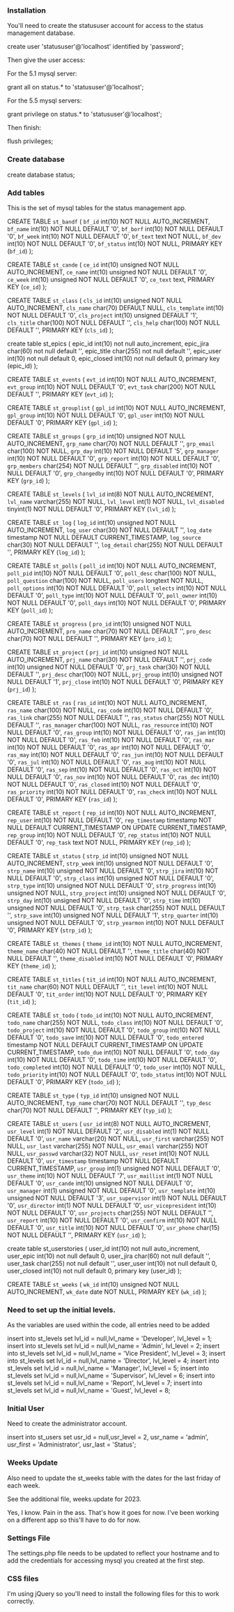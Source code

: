 ### Installation

You'll need to create the statususer account for access to the status management database.

create user 'statususer'@'localhost' identified by 'password';

Then give the user access:

For the 5.1 mysql server:

grant all on status.* to 'statususer'@'localhost';

For the 5.5 mysql servers:

grant privilege on status.* to 'statususer'@'localhost';

Then finish:

flush privileges;

### Create database

create database status;

### Add tables

This is the set of mysql tables for the status management app.

CREATE TABLE `st_bandf` (
  `bf_id` int(10) NOT NULL AUTO_INCREMENT,
  `bf_name` int(10) NOT NULL DEFAULT '0',
  `bf_borf` int(10) NOT NULL DEFAULT '0',
  `bf_week` int(10) NOT NULL DEFAULT '0',
  `bf_text` text NOT NULL,
  `bf_dev` int(10) NOT NULL DEFAULT '0',
  `bf_status` int(10) NOT NULL,
  PRIMARY KEY (`bf_id`)
); 

CREATE TABLE `st_cande` (
  `ce_id` int(10) unsigned NOT NULL AUTO_INCREMENT,
  `ce_name` int(10) unsigned NOT NULL DEFAULT '0',
  `ce_week` int(10) unsigned NOT NULL DEFAULT '0',
  `ce_text` text,
  PRIMARY KEY (`ce_id`)
); 

CREATE TABLE `st_class` (
  `cls_id` int(10) unsigned NOT NULL AUTO_INCREMENT,
  `cls_name` char(70) DEFAULT NULL,
  `cls_template` int(10) NOT NULL DEFAULT '0',
  `cls_project` int(10) unsigned DEFAULT '1',
  `cls_title` char(100) NOT NULL DEFAULT '',
  `cls_help` char(100) NOT NULL DEFAULT '',
  PRIMARY KEY (`cls_id`)
); 

create table st_epics (
  epic_id int(10) not null auto_increment,
  epic_jira char(60) not null default '',
  epic_title char(255) not null default '',
  epic_user int(10) not null default 0,
  epic_closed int(10) not null default 0,
  primary key (epic_id)
);

CREATE TABLE `st_events` (
  `evt_id` int(10) NOT NULL AUTO_INCREMENT,
  `evt_group` int(10) NOT NULL DEFAULT '0',
  `evt_task` char(200) NOT NULL DEFAULT '',
  PRIMARY KEY (`evt_id`)
); 

CREATE TABLE `st_grouplist` (
  `gpl_id` int(10) NOT NULL AUTO_INCREMENT,
  `gpl_group` int(10) NOT NULL DEFAULT '0',
  `gpl_user` int(10) NOT NULL DEFAULT '0',
  PRIMARY KEY (`gpl_id`)
); 

CREATE TABLE `st_groups` (
  `grp_id` int(10) unsigned NOT NULL AUTO_INCREMENT,
  `grp_name` char(70) NOT NULL DEFAULT '',
  `grp_email` char(100) NOT NULL,
  `grp_day` int(10) NOT NULL DEFAULT '5',
  `grp_manager` int(10) NOT NULL DEFAULT '0',
  `grp_report` int(10) NOT NULL DEFAULT '0',
  `grp_members` char(254) NOT NULL DEFAULT '',
  `grp_disabled` int(10) NOT NULL DEFAULT '0',
  `grp_changedby` int(10) NOT NULL DEFAULT '0',
  PRIMARY KEY (`grp_id`)
); 

CREATE TABLE `st_levels` (
  `lvl_id` int(8) NOT NULL AUTO_INCREMENT,
  `lvl_name` varchar(255) NOT NULL,
  `lvl_level` int(1) NOT NULL,
  `lvl_disabled` tinyint(1) NOT NULL DEFAULT '0',
  PRIMARY KEY (`lvl_id`)
); 

CREATE TABLE `st_log` (
  `log_id` int(10) unsigned NOT NULL AUTO_INCREMENT,
  `log_user` char(30) NOT NULL DEFAULT '',
  `log_date` timestamp NOT NULL DEFAULT CURRENT_TIMESTAMP,
  `log_source` char(30) NOT NULL DEFAULT '',
  `log_detail` char(255) NOT NULL DEFAULT '',
  PRIMARY KEY (`log_id`)
); 

CREATE TABLE `st_polls` (
  `poll_id` int(10) NOT NULL AUTO_INCREMENT,
  `poll_pid` int(10) NOT NULL DEFAULT '0',
  `poll_desc` char(100) NOT NULL,
  `poll_question` char(100) NOT NULL,
  `poll_users` longtext NOT NULL,
  `poll_options` int(10) NOT NULL DEFAULT '0',
  `poll_selects` int(10) NOT NULL DEFAULT '0',
  `poll_type` int(10) NOT NULL DEFAULT '0',
  `poll_owner` int(10) NOT NULL DEFAULT '0',
  `poll_days` int(10) NOT NULL DEFAULT '0',
  PRIMARY KEY (`poll_id`)
); 

CREATE TABLE `st_progress` (
  `pro_id` int(10) unsigned NOT NULL AUTO_INCREMENT,
  `pro_name` char(70) NOT NULL DEFAULT '',
  `pro_desc` char(70) NOT NULL DEFAULT '',
  PRIMARY KEY (`pro_id`)
); 

CREATE TABLE `st_project` (
  `prj_id` int(10) unsigned NOT NULL AUTO_INCREMENT,
  `prj_name` char(30) NOT NULL DEFAULT '',
  `prj_code` int(10) unsigned NOT NULL DEFAULT '0',
  `prj_task` char(30) NOT NULL DEFAULT '',
  `prj_desc` char(100) NOT NULL,
  `prj_group` int(10) unsigned NOT NULL DEFAULT '1',
  `prj_close` int(10) NOT NULL DEFAULT '0',
  PRIMARY KEY (`prj_id`)
); 

CREATE TABLE `st_ras` (
  `ras_id` int(10) NOT NULL AUTO_INCREMENT,
  `ras_name` char(100) NOT NULL,
  `ras_code` int(10) NOT NULL DEFAULT '0',
  `ras_link` char(255) NOT NULL DEFAULT '',
  `ras_status` char(255) NOT NULL DEFAULT '',
  `ras_manager` char(100) NOT NULL,
  `ras_resource` int(10) NOT NULL DEFAULT '0',
  `ras_group` int(10) NOT NULL DEFAULT '0',
  `ras_jan` int(10) NOT NULL DEFAULT '0',
  `ras_feb` int(10) NOT NULL DEFAULT '0',
  `ras_mar` int(10) NOT NULL DEFAULT '0',
  `ras_apr` int(10) NOT NULL DEFAULT '0',
  `ras_may` int(10) NOT NULL DEFAULT '0',
  `ras_jun` int(10) NOT NULL DEFAULT '0',
  `ras_jul` int(10) NOT NULL DEFAULT '0',
  `ras_aug` int(10) NOT NULL DEFAULT '0',
  `ras_sep` int(10) NOT NULL DEFAULT '0',
  `ras_oct` int(10) NOT NULL DEFAULT '0',
  `ras_nov` int(10) NOT NULL DEFAULT '0',
  `ras_dec` int(10) NOT NULL DEFAULT '0',
  `ras_closed` int(10) NOT NULL DEFAULT '0',
  `ras_priority` int(10) NOT NULL DEFAULT '0',
  `ras_check` int(10) NOT NULL DEFAULT '0',
  PRIMARY KEY (`ras_id`)
); 

CREATE TABLE `st_report` (
  `rep_id` int(10) NOT NULL AUTO_INCREMENT,
  `rep_user` int(10) NOT NULL DEFAULT '0',
  `rep_timestamp` timestamp NOT NULL DEFAULT CURRENT_TIMESTAMP ON UPDATE CURRENT_TIMESTAMP,
  `rep_group` int(10) NOT NULL DEFAULT '0',
  `rep_status` int(10) NOT NULL DEFAULT '0',
  `rep_task` text NOT NULL,
  PRIMARY KEY (`rep_id`)
); 

CREATE TABLE `st_status` (
  `strp_id` int(10) unsigned NOT NULL AUTO_INCREMENT,
  `strp_week` int(10) unsigned NOT NULL DEFAULT '0',
  `strp_name` int(10) unsigned NOT NULL DEFAULT '0',
  `strp_jira` int(10) NOT NULL DEFAULT '0',
  `strp_class` int(10) unsigned NOT NULL DEFAULT '0',
  `strp_type` int(10) unsigned NOT NULL DEFAULT '0',
  `strp_progress` int(10) unsigned NOT NULL,
  `strp_project` int(10) unsigned NOT NULL DEFAULT '0',
  `strp_day` int(10) unsigned NOT NULL DEFAULT '0',
  `strp_time` int(10) unsigned NOT NULL DEFAULT '0',
  `strp_task` char(255) NOT NULL DEFAULT '',
  `strp_save` int(10) unsigned NOT NULL DEFAULT '1',
  `strp_quarter` int(10) unsigned NOT NULL DEFAULT '0',
  `strp_yearmon` int(10) NOT NULL DEFAULT '0',
  PRIMARY KEY (`strp_id`)
); 

CREATE TABLE `st_themes` (
  `theme_id` int(10) NOT NULL AUTO_INCREMENT,
  `theme_name` char(40) NOT NULL DEFAULT '',
  `theme_title` char(40) NOT NULL DEFAULT '',
  `theme_disabled` int(10) NOT NULL DEFAULT '0',
  PRIMARY KEY (`theme_id`)
); 

CREATE TABLE `st_titles` (
  `tit_id` int(10) NOT NULL AUTO_INCREMENT,
  `tit_name` char(60) NOT NULL DEFAULT '',
  `tit_level` int(10) NOT NULL DEFAULT '0',
  `tit_order` int(10) NOT NULL DEFAULT '0',
  PRIMARY KEY (`tit_id`)
); 

CREATE TABLE `st_todo` (
  `todo_id` int(10) NOT NULL AUTO_INCREMENT,
  `todo_name` char(255) NOT NULL,
  `todo_class` int(10) NOT NULL DEFAULT '0',
  `todo_project` int(10) NOT NULL DEFAULT '0',
  `todo_group` int(10) NOT NULL DEFAULT '0',
  `todo_save` int(10) NOT NULL DEFAULT '0',
  `todo_entered` timestamp NOT NULL DEFAULT CURRENT_TIMESTAMP ON UPDATE CURRENT_TIMESTAMP,
  `todo_due` int(10) NOT NULL DEFAULT '0',
  `todo_day` int(10) NOT NULL DEFAULT '0',
  `todo_time` int(10) NOT NULL DEFAULT '0',
  `todo_completed` int(10) NOT NULL DEFAULT '0',
  `todo_user` int(10) NOT NULL,
  `todo_priority` int(10) NOT NULL DEFAULT '0',
  `todo_status` int(10) NOT NULL DEFAULT '0',
  PRIMARY KEY (`todo_id`)
); 

CREATE TABLE `st_type` (
  `typ_id` int(10) unsigned NOT NULL AUTO_INCREMENT,
  `typ_name` char(70) NOT NULL DEFAULT '',
  `typ_desc` char(70) NOT NULL DEFAULT '',
  PRIMARY KEY (`typ_id`)
); 

CREATE TABLE `st_users` (
  `usr_id` int(8) NOT NULL AUTO_INCREMENT,
  `usr_level` int(1) NOT NULL DEFAULT '2',
  `usr_disabled` int(1) NOT NULL DEFAULT '0',
  `usr_name` varchar(20) NOT NULL,
  `usr_first` varchar(255) NOT NULL,
  `usr_last` varchar(255) NOT NULL,
  `usr_email` varchar(255) NOT NULL,
  `usr_passwd` varchar(32) NOT NULL,
  `usr_reset` int(10) NOT NULL DEFAULT '0',
  `usr_timestamp` timestamp NOT NULL DEFAULT CURRENT_TIMESTAMP,
  `usr_group` int(1) unsigned NOT NULL DEFAULT '0',
  `usr_theme` int(10) NOT NULL DEFAULT '7',
  `usr_maillist` int(1) NOT NULL DEFAULT '0',
  `usr_cande` int(10) unsigned NOT NULL DEFAULT '0',
  `usr_manager` int(1) unsigned NOT NULL DEFAULT '0',
  `usr_template` int(10) unsigned NOT NULL DEFAULT '3',
  `usr_supervisor` int(1) NOT NULL DEFAULT '0',
  `usr_director` int(1) NOT NULL DEFAULT '0',
  `usr_vicepresident` int(10) NOT NULL DEFAULT '0',
  `usr_projects` char(255) NOT NULL DEFAULT '',
  `usr_report` int(10) NOT NULL DEFAULT '0',
  `usr_confirm` int(10) NOT NULL DEFAULT '0',
  `usr_title` int(10) NOT NULL DEFAULT '0',
  `usr_phone` char(15) NOT NULL DEFAULT '',
  PRIMARY KEY (`usr_id`)
); 

create table st_userstories (
  user_id int(10) not null auto_increment,
  user_epic int(10) not null default 0,
  user_jira char(60) not null default '',
  user_task char(255) not null default '',
  user_user int(10) not null default 0,
  user_closed int(10) not null default 0,
  primary key (user_id)
);

CREATE TABLE `st_weeks` (
  `wk_id` int(10) unsigned NOT NULL AUTO_INCREMENT,
  `wk_date` date NOT NULL,
  PRIMARY KEY (`wk_id`)
); 


### Need to set up the initial levels.

As the variables are used within the code, all entries need to be added

insert into st_levels set lvl_id = null,lvl_name = 'Developer', lvl_level = 1;
insert into st_levels set lvl_id = null,lvl_name = 'Admin', lvl_level = 2;
insert into st_levels set lvl_id = null,lvl_name = 'Vice President', lvl_level = 3;
insert into st_levels set lvl_id = null,lvl_name = 'Director', lvl_level = 4;
insert into st_levels set lvl_id = null,lvl_name = 'Manager', lvl_level = 5;
insert into st_levels set lvl_id = null,lvl_name = 'Supervisor', lvl_level = 6;
insert into st_levels set lvl_id = null,lvl_name = 'Report', lvl_level = 7;
insert into st_levels set lvl_id = null,lvl_name = 'Guest', lvl_level = 8;


### Initial User

Need to create the administrator account.

insert into st_users set usr_id = null,usr_level = 2, usr_name = 'admin', usr_first = 'Administrator', usr_last = 'Status';


### Weeks Update

Also need to update the st_weeks table with the dates for the last friday of each week.

See the additional file, weeks.update for 2023.

Yes, I know. Pain in the ass. That's how it goes for now. I've been working on a different app so this'll have to do for now.


### Settings File

The settings.php file needs to be updated to reflect your hostname and to add the credentials for accessing mysql you created at the first step.


### CSS files

I'm using jQuery so you'll need to install the following files for this to work correctly.




